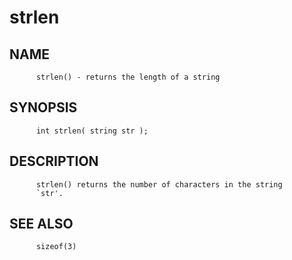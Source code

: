 # strlen
## NAME
          strlen() - returns the length of a string

## SYNOPSIS
          int strlen( string str );

## DESCRIPTION
          strlen() returns the number of characters in the string
          `str'.

## SEE ALSO
          sizeof(3)
